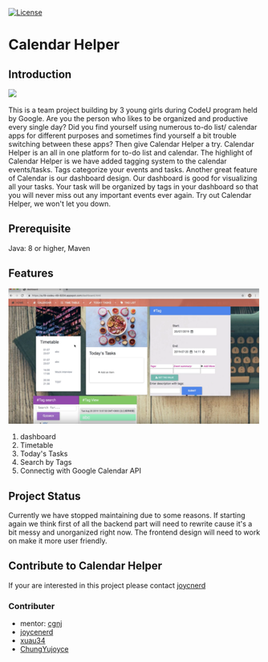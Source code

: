 [![License](https://img.shields.io/badge/License-Apache%202.0-blue.svg)](https://opensource.org/licenses/Apache-2.0)

# Calendar Helper

## Introduction

<img src="./pic/home.png" width="500">

This is a team project building by 3 young girls during CodeU program held by Google. Are you the person who likes to be organized and productive every single day? Did you find yourself using numerous to-do list/ calendar apps for different purposes and sometimes find yourself a bit trouble switching between these apps? Then give Calendar Helper a try. Calendar Helper is an all in one platform for to-do list and calendar. The highlight of Calendar Helper is we have added tagging system to the calendar events/tasks. Tags categorize your events and tasks. Another great feature of Calendar is our dashboard design. Our dashboard is good for visualizing all your tasks. Your task will be organized by tags in your dashboard so that you will never miss out any important events ever again. Try out Calendar Helper, we won't let you down.

## Prerequisite

Java: 8 or higher, Maven

## Features

<img src="./pic/dashboard.png" width="500">

1. dashboard
2. Timetable
3. Today's Tasks
5. Search by Tags
6. Connectig with Google Calendar API

## Project Status

Currently we have stopped maintaining due to some reasons. If starting again we think first of all the backend part will need to rewrite cause it's a bit messy and unorganized right now. The frontend design will need to work on make it more user friendly. 

## Contribute to Calendar Helper

If your are interested in this project please contact [joycnerd](https://github.com/joycenerd)

### Contributer

* mentor: [cgnj](https://github.com/cgnj)
* [joycenerd](https://github.com/joycenerd)
* [xuau34](https://github.com/xuau34)
* [ChungYujoyce](https://github.com/ChungYujoyce)

